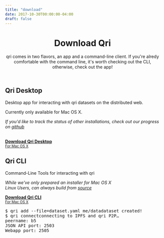 ```yaml
---
title: "download"
date: 2017-10-30T00:00:00-04:00
draft: false
---
```


<header id="hero">
  <div class="wrap">
    <div class="text_block">
      <h1>Download Qri</h1>
      <p>qri comes in two flavors, an app and a command-line client. If you're alredy comfortable with the command line, it's worth checking out the CLI, otherwise, check out the app!</p>
    </div>
  </div>
</header>

<section id="download_app" class="rotate">
  <div class="wrap unrotate">
    <div class="text_block">
      <h2>Qri Desktop</h2>
      <p>Desktop app for interacting with qri datasets on the distributed web.</p>
      <p>Currently only available for Mac OS X.</p>
      <p><i>If you'd like to track the status of other installations, check out our progress on <a href="https://github.com/qri-io/frontend">github</a></i></p>
      <br />
      <a href="https://github.com/qri-io/frontend/releases/download/v0.3.0/qri-0.3.0.dmg" download="qri.dmg" class="download button">
        <b class="title">Download Qri Desktop</b><br />
        <small>For Mac OS X</small>
      </a>
    </div>
    <div id="app_screenshot"></div>
  </div>
</section>

<section id="download_cli">
  <div class="wrap">
    <div class="text_block">
      <h2>Qri CLI</h2>
      <p>Command-Line Tools for interacting with qri</p>
      <p><i>While we've only prepared an installer for Mac OS X <br />Linux Users, can always build from <a href="https://github.com/qri-io/qri">source</a></i></p>
      <a href="https://github.com/qri-io/qri/releases/download/v0.5.3/qri_os_x_cli_darwin_amd64.pkg" download="qri_cli.pkg" class="download button">
        <b class="title">Download Qri CLI</b><br />
        <small>For Mac OS X</small>
      </a>
    </div>
    <div id="terminal_window">
      <div id="window_chrome">
        <div class="red circle"></div>
        <div class="yellow circle"></div>
        <div class="green circle"></div>
      </div>
      <pre><span class="white">$ qri add --file=dataset.yaml me/data</span><span class="green">dataset created!</span><br /><span class="white">$ qri connect</span><span class="gray">connecting to IPFS and qri P2P… <br />peername: b5 <br />JSON API port: 2503 <br />Webapp port: 2505</span>
      </pre>
    </div>
  </div>
</section>